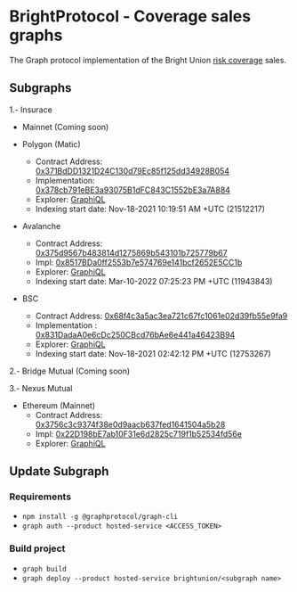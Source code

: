 # BrightProtocol - Coverage sales graphs

The Graph protocol implementation of the Bright Union [risk coverage](https://app.brightunion.io/coverages) sales.
## Subgraphs ##


1.- Insurace
 - Mainnet (Coming soon)

 - Polygon (Matic)
    - Contract Address: [0x371BdDD1321D24C130d79Ec85f125dd34928B054](https://polygonscan.com/address/0x371BdDD1321D24C130d79Ec85f125dd34928B054)
    - Implementation: [0x378cb791eBE3a93075B1dFC843C1552bE3a7A884](https://polygonscan.com/address/0x378cb791ebe3a93075b1dfc843c1552be3a7a884) 
    - Explorer: [GraphiQL](https://api.thegraph.com/subgraphs/id/QmNVNujYYKTyBrCmBJ5RH14TnXatWbmrrg3get8deDDFH2/graphql)
    - Indexing start date: Nov-18-2021 10:19:51 AM +UTC (21512217)
 - Avalanche
    - Contract Address: [0x375d9567b483814d1275869b543101b725779b67](https://snowtrace.io/address/0x375d9567b483814d1275869b543101b725779b67#code)
    - Impl: [0x8517BDa0ff2553b7e574769e141bcf2652E5CC1b](https://snowtrace.io/address/0x8517BDa0ff2553b7e574769e141bcf2652E5CC1b#code)
    - Explorer: [GraphiQL](https://api.thegraph.com/subgraphs/name/danielifg/brightprotocolavalanche)
   - Indexing start date: Mar-10-2022 07:25:23 PM +UTC (11943843)

 - BSC
    - Contract Address: [0x68f4c3a5ac3ea721c67fc1061e02d39fb55e9fa9](https://bscscan.com/address/0x68f4c3a5ac3ea721c67fc1061e02d39fb55e9fa9)
    - Implementation : [0x831DadaA0e6cDc250CBcd76bAe6e441a46423B94](https://bscscan.com/address/0x831dadaa0e6cdc250cbcd76bae6e441a46423b94)
    - Explorer: [GraphiQL]( )
    - Indexing start date: Nov-18-2021 02:42:12 PM +UTC (12753267)


2.- Bridge Mutual (Coming soon)

3.-  Nexus Mutual

 - Ethereum (Mainnet)
    - Contract Address: [0x3756c3c9374f38e0d9aacb637fed1641504a5b28](https://etherscan.io/address/0x3756c3c9374f38e0d9aacb637fed1641504a5b28)
    - Impl: [0x22D198bE7ab10F31e6d2825c719f1b52534fd56e](https://etherscan.io/address/0x22d198be7ab10f31e6d2825c719f1b52534fd56e#code)
    - Explorer: [GraphiQL]()

## Update Subgraph ##

### Requirements ###
- ``npm install -g @graphprotocol/graph-cli``
- ``graph auth --product hosted-service <ACCESS_TOKEN> ``

### Build project ###
- ``graph build``
- ``graph deploy --product hosted-service brightunion/<subgraph name> ``
